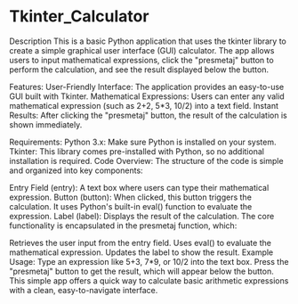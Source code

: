 # Tkinter_Calculator
Description
This is a basic Python application that uses the tkinter library to create a simple graphical user interface (GUI) calculator. The app allows users to input mathematical expressions, click the "presmetaj" button to perform the calculation, and see the result displayed below the button.

Features:
User-Friendly Interface: The application provides an easy-to-use GUI built with Tkinter.
Mathematical Expressions: Users can enter any valid mathematical expression (such as 2+2, 5*3, 10/2) into a text field.
Instant Results: After clicking the "presmetaj" button, the result of the calculation is shown immediately.

Requirements:
Python 3.x: Make sure Python is installed on your system.
Tkinter: This library comes pre-installed with Python, so no additional installation is required.
Code Overview:
The structure of the code is simple and organized into key components:

Entry Field (entry): A text box where users can type their mathematical expression.
Button (button): When clicked, this button triggers the calculation. It uses Python's built-in eval() function to evaluate the expression.
Label (label): Displays the result of the calculation.
The core functionality is encapsulated in the presmetaj function, which:

Retrieves the user input from the entry field.
Uses eval() to evaluate the mathematical expression.
Updates the label to show the result.
Example Usage:
Type an expression like 5+3, 7*9, or 10/2 into the text box.
Press the "presmetaj" button to get the result, which will appear below the button.
This simple app offers a quick way to calculate basic arithmetic expressions with a clean, easy-to-navigate interface.
